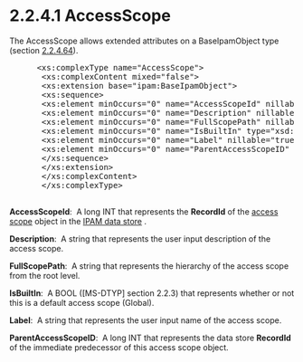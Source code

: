 <html dir="LTR" xmlns:mshelp="http://msdn.microsoft.com/mshelp" xmlns:ddue="http://ddue.schemas.microsoft.com/authoring/2003/5" xmlns:xlink="http://www.w3.org/1999/xlink" xmlns:tool="http://www.microsoft.com/tooltip">
 <body>
 <div id="header">
 <h1 class="heading">2.2.4.1 AccessScope</h1>
 </div>
 <div id="mainSection">
 <div id="mainBody">
 <div id="allHistory" class="saveHistory"></div>
 <div id="sectionSection0" class="section" name="collapseableSection">
 

<p>The AccessScope allows extended attributes on a
BaseIpamObject type (section <a href="1296bf34-5951-47ed-bbe0-a328f0630865.md">2.2.4.64</a>).</p>

<dl>
<dd>
<div><pre> &lt;xs:complexType name=&quot;AccessScope&quot;&gt;
  &lt;xs:complexContent mixed=&quot;false&quot;&gt;
  &lt;xs:extension base=&quot;ipam:BaseIpamObject&quot;&gt;
  &lt;xs:sequence&gt;
  &lt;xs:element minOccurs=&quot;0&quot; name=&quot;AccessScopeId&quot; nillable=&quot;true&quot; type=&quot;xsd:long&quot; /&gt;
  &lt;xs:element minOccurs=&quot;0&quot; name=&quot;Description&quot; nillable=&quot;true&quot; type=&quot;xsd:string&quot; /&gt;
  &lt;xs:element minOccurs=&quot;0&quot; name=&quot;FullScopePath&quot; nillable=&quot;true&quot; type=&quot;xsd:string&quot; /&gt;
  &lt;xs:element minOccurs=&quot;0&quot; name=&quot;IsBuiltIn&quot; type=&quot;xsd:boolean&quot; /&gt;
  &lt;xs:element minOccurs=&quot;0&quot; name=&quot;Label&quot; nillable=&quot;true&quot; type=&quot;xsd:string&quot; /&gt;
  &lt;xs:element minOccurs=&quot;0&quot; name=&quot;ParentAccessScopeID&quot; nillable=&quot;true&quot; type=&quot;xsd:long&quot; /&gt;
  &lt;/xs:sequence&gt;
  &lt;/xs:extension&gt;
  &lt;/xs:complexContent&gt;
  &lt;/xs:complexType&gt;
  
</pre></div>
</dd></dl>

<p><b>AccessScopeId</b>:  A long INT that represents the
<b>RecordId</b> of the <a href="21b4a631-8f28-420f-822f-c5f879d5046e.md#gt_acc4994e-631f-4728-9779-af93054fc4b2">access
scope</a> object in the <a href="21b4a631-8f28-420f-822f-c5f879d5046e.md#gt_1ebbf4e0-d234-4732-a83d-022081131cea">IPAM
data store</a> .</p>

<p><b>Description</b>:  A string that represents the
user input description of the access scope.</p>

<p><b>FullScopePath</b>:  A string that represents the
hierarchy of the access scope from the root level.</p>

<p><b>IsBuiltIn</b>:  A BOOL (<mshelp:link keywords="cca27429-5689-4a16-b2b4-9325d93e4ba2" tabindex="0">[MS-DTYP]</mshelp:link>
section <mshelp:link keywords="9d81be47-232e-42cf-8f0d-7a3b29bf2eb2" tabindex="0">2.2.3</mshelp:link>)
that represents whether or not this is a default access scope (Global).</p>

<p><b>Label</b>:  A string that represents the user
input name of the access scope.</p>

<p><b>ParentAccessScopeID</b>:  A long INT that
represents the data store <b>RecordId</b> of the immediate predecessor of this
access scope object. </p>


 </div>
 </div>
 </div>
 </body>
</html>
